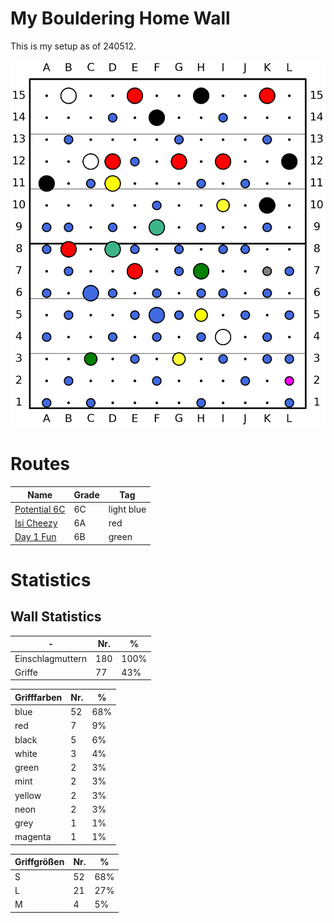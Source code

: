 # My Bouldering Home Wall
This is my setup as of 240512.

![full_wall](plots/240512_full_wall.png)



# Routes

| Name | Grade | Tag |
| ---- | ----- | --- |
| [Potential 6C](/markdowns/240512_Potential_6C.md) | 6C | light blue |
| [Isi Cheezy](/markdowns/240512_Isi_Cheezy.md) | 6A | red |
| [Day 1 Fun](/markdowns/240512_Day_1_Fun.md) | 6B | green |


# Statistics
## Wall Statistics


| - | Nr. | % | 
|---|---|---|
| Einschlagmuttern | 180  | 100% |
| Griffe           |  77 |  43% |

|Grifffarben | Nr. | % |
|---|---|---|
|      blue |  52 |68%|
|       red |   7 | 9%|
|     black |   5 | 6%|
|     white |   3 | 4%|
|     green |   2 | 3%|
|      mint |   2 | 3%|
|    yellow |   2 | 3%|
|      neon |   2 | 3%|
|      grey |   1 | 1%|
|   magenta |   1 | 1%|

|Griffgrößen | Nr. | % |
|---|---|---|
|         S |  52 | 68% |
|         L |  21 | 27% |
|         M |   4 |  5% |
